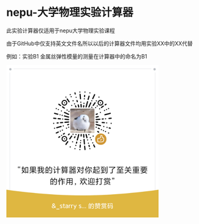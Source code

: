 # nepu-大学物理实验计算器
此实验计算器仅适用于nepu大学物理实验课程

由于GitHub中仅支持英文文件名所以以后的计算器文件均用实验XX中的XX代替

例如：实验B1 金属丝弹性模量的测量在计算器中的命名为B1

<img src="https://github.com/QianBingning/nepu-/blob/main/mm_reward_qrcode_1729757139372.png" witgh="400" height="400">
